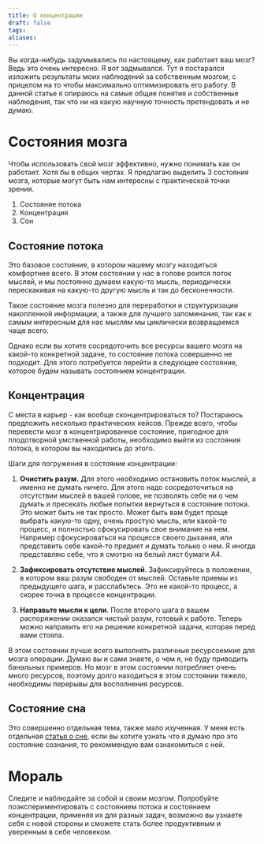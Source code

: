 ```yaml
---
title: О концентрации
draft: false
tags: 
aliases:
---
```

Вы когда-нибудь задумывались по настоящему, как работает ваш мозг? Ведь это очень интересно. Я вот задмывался. Тут я постарался
изложить результаты моих наблюдений за собственным мозгом, с прицелом на то чтобы максимально оптимизировать его работу. В данной
статье я опираюсь на самые общие понятия и собственные наблюдения, так что ни на какую научную точность претендовать и не думаю.

# Состояния мозга

Чтобы использовать свой мозг эффективно, нужно понимать как он работает. Хотя бы в общих чертах.
Я предлагаю выделить 3 состояния мозга, которые могут быть нам интересны с практической точки зрения.

1. Состояние потока
2. Концентрация
3. Сон

## Состояние потока

Это базовое состояние, в котором нашему мозгу находиться комфортнее всего. В этом состоянии у нас в голове роится поток мыслей, и мы
постоянно думаем какую-то мысль, периодически перескакивая на какую-то другую мысль и так до бесконечности. 

Такое состояние мозга полезно для переработки и структуризации накопленной информации, а также для лучшего запоминания, так как 
к самым интересным для нас мыслям мы циклически возвращаемся чаще всего. 

Однако если вы хотите сосредоточить все ресурсы вашего мозга на какой-то конкретной задаче, то состояние потока совершенно не подходит.
Для этого потребуется перейти в следующее состояние, которое будем называть состоянием концентрации.

## Концентрация

С места в карьер - как вообще сконцентрироваться то? Постараюсь предложить несколько практических кейсов. 
Прежде всего, чтобы перевести мозг в концентрированное состояние, пригодное для плодотворной умственной работы, необходимо выйти из 
состояния потока, в котором вы находились до этого.

Шаги для погружения в состояние концентрации:

1. **Очистить разум.** Для этого необходимо остановить поток мыслей, а именно не думать ничего. Для этого надо сосредоточиться
на отсутствии мыслей в вашей голове, не позволять себе ни о чем думать и пресекать любые попытки вернуться в состояние потока.
Это может быть не так просто. Может быть вам будет проще выбрать какую-то одну, очень простую мысль, или какой-то процесс,
и полностью сфокусировать свое внимание на нем. Например сфокусироваться на процессе своего дыхания, или представить себе какой-то 
предмет и думать только о нем. Я иногда представляю себе, что я смотрю на белый лист бумаги A4.

2. **Зафиксировать отсутствие мыслей**. Зафиксируйтесь в положении, в котором ваш разум свободен от мыслей. Оставьте приемы из предыдущего
шага, и расслабьтесь. Это не какой-то процесс, а скорее точка в процессе концентрации.

3. **Направьте мысли к цели**. После второго шага в вашем распоряжении оказался чистый разум, готовый к работе. Теперь можно направить 
его на решение конкретной задачи, которая перед вами стояла.

В этом состоянии лучше всего выполнять различные ресурсоемкие для мозга операции. Думаю вы и сами знаете, о чем я, не буду приводить 
банальных примеров. Но мозг в этом состоянии потребляет очень много ресурсов, поэтому долго находиться в этом состоянии тяжело, 
необходимы перерывы для восполнения ресурсов. 

## Состояние сна

Это совершенно отдельная тема, также мало изученная. У меня есть отдельная [статья о сне](/posts/dreams/), если вы хотите узнать что я
думаю про это состояние сознания, то рекоммендую вам ознакомиться с ней.

# Мораль

Следите и наблюдайте за собой и своим мозгом. Попробуйте поэкспериментировать с состоянием потока и состоянием концентрации, применяя их
для разных задач, возможно вы узнаете себя с новой стороны и сможете стать более продуктивным и уверенным в себе человеком.


